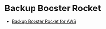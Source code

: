 # Backup Booster Rocket
- [Backup Booster Rocket for AWS](https://github.com/boostercloud/rocket-backup-aws-infrastructure)